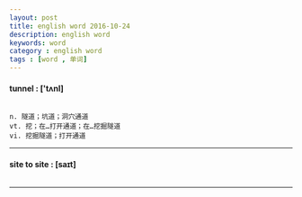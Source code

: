 ```yaml
---
layout: post
title: english word 2016-10-24
description: english word
keywords: word
category : english word
tags : [word , 单词]
---
```

#### tunnel : ['tʌnl]
```

n. 隧道；坑道；洞穴通道
vt. 挖；在…打开通道；在…挖掘隧道
vi. 挖掘隧道；打开通道
```
--------------------------------------

#### site to site : [saɪt]
```
```
--------------------------------------

